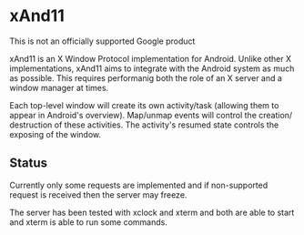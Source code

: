 # xAnd11

This is not an officially supported Google product

xAnd11 is an X Window Protocol implementation for Android. Unlike other
X implementations, xAnd11 aims to integrate with the Android system as much
as possible. This requires performanig both the role of an X server and a
window manager at times.

Each top-level window will create its own activity/task (allowing them to
appear in Android's overview). Map/unmap events will control the creation/
destruction of these activities. The activity's resumed state controls the
exposing of the window.

## Status

Currently only some requests are implemented and if non-supported request
is received then the server may freeze.

The server has been tested with xclock and xterm and both are able to start
and xterm is able to run some commands.
